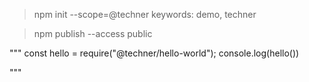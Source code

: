 > npm init --scope=@techner
keywords: demo, techner


> npm publish --access public



"""
const hello = require("@techner/hello-world");
console.log(hello())

"""